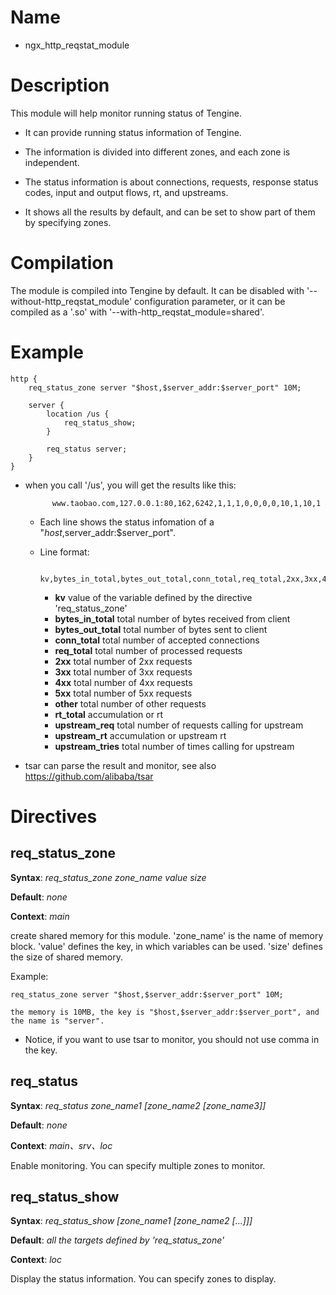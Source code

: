 Name
====

* ngx_http_reqstat_module

Description
===========

This module will help monitor running status of Tengine.

* It can provide running status information of Tengine.

* The information is divided into different zones, and each zone is independent.

* The status information is about connections, requests, response status codes, input and output flows,
  rt, and upstreams.

* It shows all the results by default, and can be set to show part of them by specifying zones.

Compilation
===========

The module is compiled into Tengine by default. It can be disabled with '--without-http_reqstat_module'
configuration parameter, or it can be compiled as a '.so' with '--with-http_reqstat_module=shared'.


Example
===========

    http {
        req_status_zone server "$host,$server_addr:$server_port" 10M;

        server {
            location /us {
                req_status_show;
            }

            req_status server;
        }
    }

* when you call '/us', you will get the results like this:

            www.taobao.com,127.0.0.1:80,162,6242,1,1,1,0,0,0,0,10,1,10,1

    * Each line shows the status infomation of a "$host,$server_addr:$server_port".

    * Line format:

            kv,bytes_in_total,bytes_out_total,conn_total,req_total,2xx,3xx,4xx,5xx,other,rt_total,upstream_req,upstream_rt,upstream_tries

        * **kv**                value of the variable defined by the directive 'req_status_zone'
        * **bytes_in_total**    total number of bytes received from client
        * **bytes_out_total**   total number of bytes sent to client
        * **conn_total**        total number of accepted connections
        * **req_total**         total number of processed requests
        * **2xx**               total number of 2xx requests
        * **3xx**               total number of 3xx requests
        * **4xx**               total number of 4xx requests
        * **5xx**               total number of 5xx requests
        * **other**             total number of other requests
        * **rt_total**          accumulation or rt
        * **upstream_req**      total number of requests calling for upstream
        * **upstream_rt**       accumulation or upstream rt
        * **upstream_tries**    total number of times calling for upstream

* tsar can parse the result and monitor, see also https://github.com/alibaba/tsar

Directives
==========

req_status_zone
-------------------------

**Syntax**: *req_status_zone zone_name value size*

**Default**: *none*

**Context**: *main*

create shared memory for this module. 'zone_name' is the name of memory block.
'value' defines the key, in which variables can be used.
'size' defines the size of shared memory.

Example:

    req_status_zone server "$host,$server_addr:$server_port" 10M;

    the memory is 10MB, the key is "$host,$server_addr:$server_port", and the name is "server".

* Notice, if you want to use tsar to monitor, you should not use comma in the key.


req_status
-------------------------

**Syntax**: *req_status zone_name1 [zone_name2 [zone_name3]]*

**Default**: *none*

**Context**: *main、srv、loc*

Enable monitoring. You can specify multiple zones to monitor.

req_status_show
-------------------------

**Syntax**: *req_status_show [zone_name1 [zone_name2 [...]]]*

**Default**: *all the targets defined by 'req_status_zone'*

**Context**: *loc*

Display the status information. You can specify zones to display.
